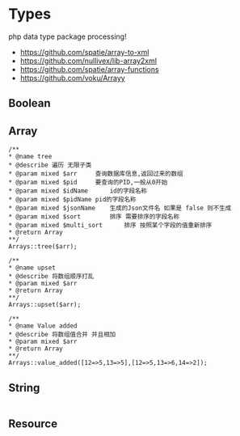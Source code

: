 # Types
php data type package processing!

* https://github.com/spatie/array-to-xml
* https://github.com/nullivex/lib-array2xml
* https://github.com/spatie/array-functions
* https://github.com/voku/Arrayy

## Boolean

## Array
```
/**
* @name tree
* @describe 遍历 无限子类
* @param mixed $arr		查询数据库信息,返回过来的数组
* @param mixed $pid		要查询的PID,一般从0开始
* @param mixed $idName		id的字段名称
* @param mixed $pidName	pid的字段名称
* @param mixed $jsonName	生成的Json文件名 如果是 false 则不生成
* @param mixed $sort		排序 需要排序的字段名称
* @param mixed $multi_sort		排序 按照某个字段的值重新排序
* @return Array
**/
Arrays::tree($arr);
```

```
/**
* @name upset
* @describe 将数组顺序打乱
* @param mixed $arr
* @return Array
**/
Arrays::upset($arr);
```

```
/**
* @name Value added
* @describe 将数组值合并 并且相加
* @param mixed $arr
* @return Array
**/
Arrays::value_added([12=>5,13=>5],[12=>5,13=>6,14=>2]);
```

## String
```

```

## Resource
